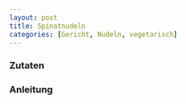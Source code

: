 ```yaml
---
layout: post
title: Spinatnudeln
categories: [Gericht, Nudeln, vegetarisch]
---
```


### Zutaten

### Anleitung

